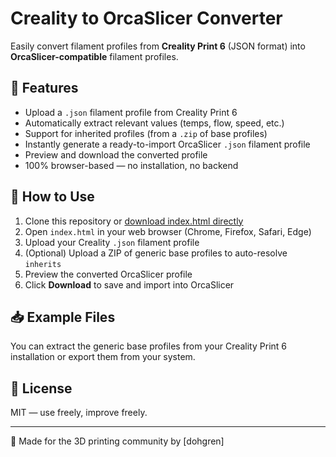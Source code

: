 # Creality to OrcaSlicer Converter

Easily convert filament profiles from **Creality Print 6** (JSON format) into **OrcaSlicer-compatible** filament profiles.

## 🚀 Features

- Upload a `.json` filament profile from Creality Print 6
- Automatically extract relevant values (temps, flow, speed, etc.)
- Support for inherited profiles (from a `.zip` of base profiles)
- Instantly generate a ready-to-import OrcaSlicer `.json` filament profile
- Preview and download the converted profile
- 100% browser-based — no installation, no backend

## 🧰 How to Use

1. Clone this repository or [download index.html directly](index.html)
2. Open `index.html` in your web browser (Chrome, Firefox, Safari, Edge)
3. Upload your Creality `.json` filament profile
4. (Optional) Upload a ZIP of generic base profiles to auto-resolve `inherits`
5. Preview the converted OrcaSlicer profile
6. Click **Download** to save and import into OrcaSlicer

## 📥 Example Files

You can extract the generic base profiles from your Creality Print 6 installation or export them from your system.

## 📄 License

MIT — use freely, improve freely.

---

🔗 Made for the 3D printing community by [dohgren]
